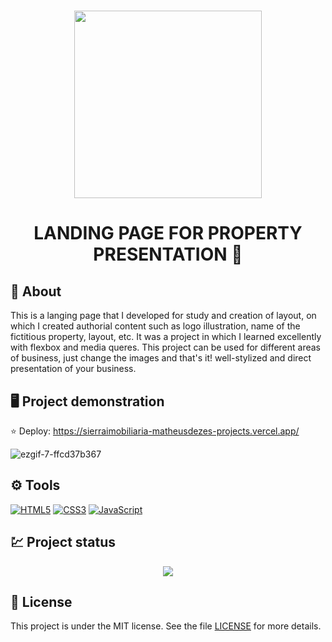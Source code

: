 <h1 align="center">
<img src="https://github.com/MatheusDezes/Projeto-Sierra-Imobiliaria/assets/165702309/141d62b8-54e6-41e9-b2d1-e7f9fb8796fa" width="300px">
</h1>

<h1 align="center">LANDING PAGE FOR PROPERTY PRESENTATION 🏢</h1>

## 📕 About

This is a langing page that I developed for study and creation of layout, on which I created authorial content such as logo illustration, name of the fictitious property, layout, etc. It was a project in which I learned excellently with flexbox and media queres.
This project can be used for different areas of business, just change the images and that's it! well-stylized and direct presentation of your business.

## 🖥️ Project demonstration

⭐ Deploy: https://sierraimobiliaria-matheusdezes-projects.vercel.app/

![ezgif-7-ffcd37b367](https://github.com/MatheusDezes/Projeto-Sierra-Imobiliaria/assets/165702309/939ab515-411b-42cf-9b23-35772ab1ee8a)

## ⚙️ Tools

[![HTML5](https://img.shields.io/badge/HTML5-E34F26?style=for-the-badge&logo=html5&logoColor=white)](https://pt.wikipedia.org/wiki/HTML5)
[![CSS3](https://img.shields.io/badge/CSS3-1572B6?style=for-the-badge&logo=css3&logoColor=white)](https://pt.wikipedia.org/wiki/Cascading_Style_Sheets)
[![JavaScript](https://img.shields.io/badge/JavaScript-F7DF1E?style=for-the-badge&logo=javascript&logoColor=black)](https://pt.wikipedia.org/wiki/JavaScript)

## 💹 Project status

<p align="center">
<img loading="lazy" src="http://img.shields.io/static/v1?label=STATUS&message=%20CONCLUIDO&color=GREEN&style=for-the-badge"/>
</p>

## 📄 License

This project is under the MIT license. See the file [LICENSE]() for more details.
